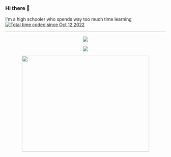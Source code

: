 ### Hi there 👋
I'm a high schooler who spends way too much time learning
<a href="https://wakatime.com/@a74de5a2-6029-42fc-af5a-6c68022b44ae"><img src="https://wakatime.com/badge/user/a74de5a2-6029-42fc-af5a-6c68022b44ae.svg" alt="Total time coded since Oct 12 2022" /></a>
<hr>
<p align="center"><a href="https://github.com/anuraghazra/github-readme-stats">
  <img align="center" src="https://github-readme-stats.vercel.app/api?username=aamirazad&show_icons=true&theme=tokyonight" />
</a></p>
<p align="center"><a href="https://github.com/anuraghazra/github-readme-stats">
  <img align="center" src="https://github-readme-stats.vercel.app/api?username=aamirazad&show_icons=true&theme=tokyonight" />
</a></p>
<p align="center"><a href="https://wakatime.com/@aamira">
  <img align="center" width="400" height="300" src="https://wakatime.com/share/@AamirA/51c985fe-39f5-45c7-b07b-a595e6955ec0.svg" />
</a>
